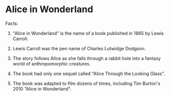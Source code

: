 # Alice in Wonderland

Facts:

1. "Alice in Wonderland" is the name of a book published in 1865 by Lewis Carroll.

2. Lewis Carroll was the pen name of Charles Lutwidge Dodgson.

3. The story follows Alice as she falls through a rabbit hole into a fantasy world of anthropomorphic creatures.

4. The book had only one sequel called "Alice Through the Looking Glass".

5. The book was adapted to film dozens of times, including Tim Burton's 2010 "Alice in Wonderland".